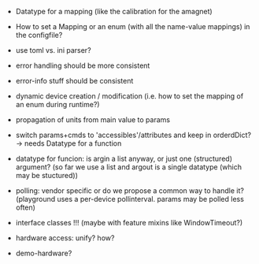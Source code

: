 
  * Datatype for a mapping (like the calibration for the amagnet)
  * How to set a Mapping or an enum (with all the name-value mappings) in the configfile?
  * use toml vs. ini parser?

  * error handling should be more consistent
  * error-info stuff should be consistent

  * dynamic device creation / modification (i.e. how to set the mapping of an enum during runtime?)

  * propagation of units from main value to params

  * switch params+cmds to 'accessibles'/attributes and keep in orderdDict?
    -> needs Datatype for a function
  * datatype for funcion: is argin a list anyway, or just one (structured) argument?
    (so far we use a list and argout is a single datatype (which may be stuctured))

  * polling: vendor specific or do we propose a common way to handle it?
    (playground uses a per-device pollinterval. params may be polled less often)

  * interface classes !!! (maybe with feature mixins like WindowTimeout?)

  * hardware access: unify? how?

  * demo-hardware?


